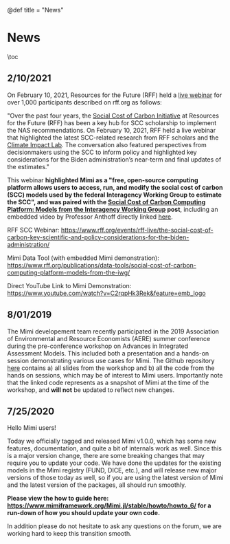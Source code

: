 @def title = "News"

# News

\toc

## 2/10/2021

On February 10, 2021, Resources for the Future (RFF) held a [live webinar](https://www.rff.org/events/rff-live/the-social-cost-of-carbon-key-scientific-and-policy-considerations-for-the-biden-administration/) for over 1,000 participants described on rff.org as follows:

"Over the past four years, the [Social Cost of Carbon Initiative](https://www.rff.org/topics/scc/) at Resources for the Future (RFF) has been a key hub for SCC scholarship to implement the NAS recommendations. On February 10, 2021, RFF held a live webinar that highlighted the latest SCC-related research from RFF scholars and the [Climate Impact Lab](http://www.impactlab.org). The conversation also featured perspectives from decisionmakers using the SCC to inform policy and highlighted key considerations for the Biden administration’s near-term and final updates of the estimates."

This webinar **highlighted Mimi as a "free, open-source computing platform allows users to access, run, and modify the social cost of carbon (SCC) models used by the federal Interagency Working Group to estimate the SCC", and was paired with the [Social Cost of Carbon Computing Platform: Models from the Interagency Working Group](https://www.rff.org/publications/data-tools/social-cost-of-carbon-computing-platform-models-from-the-iwg/) post**, including an embedded video by Professor Anthoff directly linked [here](https://www.youtube.com/watch?v=C2rqpHk3Rek&feature=emb_logo).

RFF SCC Webinar: https://www.rff.org/events/rff-live/the-social-cost-of-carbon-key-scientific-and-policy-considerations-for-the-biden-administration/

Mimi Data Tool (with embedded Mimi demonstration): https://www.rff.org/publications/data-tools/social-cost-of-carbon-computing-platform-models-from-the-iwg/

Direct YouTube Link to Mimi Demonstration: https://www.youtube.com/watch?v=C2rqpHk3Rek&feature=emb_logo

## 8/01/2019

The Mimi developement team recently participated in the 2019 Association of Environmental and Resource Economists (AERE) summer conference during the pre-conference workshop on Advances in Integrated Assessment Models. This included both a presentation and a hands-on session demonstrating various use cases for Mimi. The Github repository [here](https://github.com/davidanthoff/teaching-2019-aere-workshop) contains a) all slides from the workshop and b) all the code from the hands on sessions, which may be of interest to Mimi users. Importantly note that the linked code represents as a snapshot of Mimi at the time of the workshop, and **will not** be updated to reflect new changes.

## 7/25/2020

Hello Mimi users! 

Today we officially tagged and released Mimi v1.0.0, which has some new features, documentation, and quite a bit of internals work as well.  Since this is a major version change, there are some breaking changes that may require you to update your code.  We have done the updates for the existing models in the Mimi registry (FUND, DICE, etc.), and will release new major versions of those today as well, so if you are using the latest version of Mimi and the latest version of the packages, all should run smoothly.

**Please view the how to guide here: https://www.mimiframework.org/Mimi.jl/stable/howto/howto_6/ for a run-down of how you should update your own code.**

In addition please do not hesitate to ask any questions on the forum, we are working hard to keep this transition smooth.
